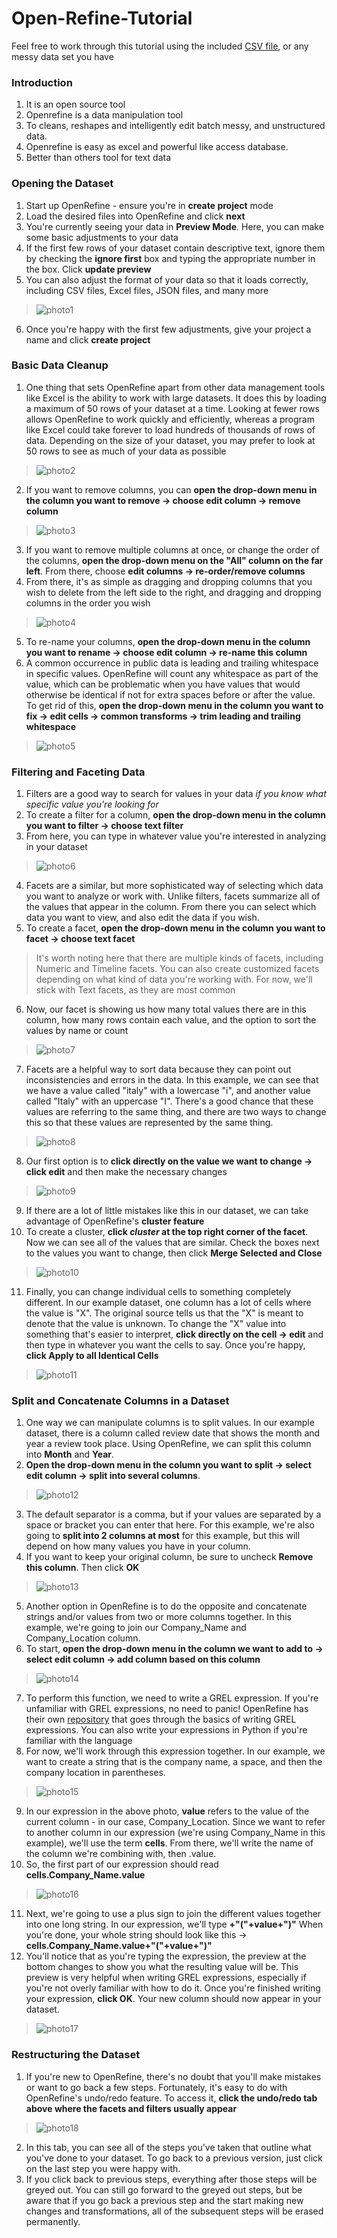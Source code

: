 

# Open-Refine-Tutorial
Feel free to work through this tutorial using the included [CSV file](chocolate.csv), or any messy data set you have


### Introduction

1. It is an open source tool
2. Openrefine is a data manipulation tool 
3. To cleans, reshapes and intelligently edit batch messy, and unstructured data. 
4. Openrefine is easy as excel and powerful like access database.
5. Better than others tool for text data  



### Opening the Dataset 
1. Start up OpenRefine - ensure you're in **create project** mode
2. Load the desired files into OpenRefine and click **next**
3. You're currently seeing your data in **Preview Mode**. Here, you can make some basic adjustments to your data
4. If the first few rows of your dataset contain descriptive text, ignore them by checking the **ignore first** box and typing the appropriate number in the box. Click **update preview**
5. You can also adjust the format of your data so that it loads correctly, including CSV files, Excel files, JSON files, and many more
> ![photo1](https://user-images.githubusercontent.com/46492847/53642869-bcfeea00-3c00-11e9-8675-fc549597720b.png)
6. Once you're happy with the first few adjustments, give your project a name and click **create project**

### Basic Data Cleanup
1. One thing that sets OpenRefine apart from other data management tools like Excel is the ability to work with large datasets. It does this by loading a maximum of 50 rows of your dataset at a time. Looking at fewer rows allows OpenRefine to work quickly and efficiently, whereas a program like Excel could take forever to load hundreds of thousands of rows of data. Depending on the size of your dataset, you may prefer to look at 50 rows to see as much of your data as possible
> ![photo2](https://user-images.githubusercontent.com/46492847/53642960-ecadf200-3c00-11e9-9809-782a730c0321.png)
2. If you want to remove columns, you can **open the drop-down menu in the column you want to remove -> choose edit column -> remove column**
> ![photo3](https://user-images.githubusercontent.com/46492847/53643004-02bbb280-3c01-11e9-8378-1f878a383dbc.png)
3. If you want to remove multiple columns at once, or change the order of the columns, **open the drop-down menu on the "All" column on the far left**. From there, choose **edit columns -> re-order/remove columns**
4. From there, it's as simple as dragging and dropping columns that you wish to delete from the left side to the right, and dragging and dropping columns in the order you wish
> ![photo4](https://user-images.githubusercontent.com/46492847/53643026-0a7b5700-3c01-11e9-9418-0f8425dd5d20.png)
5. To re-name your columns, **open the drop-down menu in the column you want to rename -> choose edit column -> re-name this column**
6. A common occurrence in public data is leading and trailing whitespace in specific values. OpenRefine will count any whitespace as part of the value, which can be problematic when you have values that would otherwise be identical if not for extra spaces before or after the value. To get rid of this, **open the drop-down menu in the column you want to fix -> edit cells -> common transforms -> trim leading and trailing whitespace**
> ![photo5](https://user-images.githubusercontent.com/46492847/53643068-20891780-3c01-11e9-97fe-b7b039bc929d.png)

### Filtering and Faceting Data
1. Filters are a good way to search for values in your data *if you know what specific value you're looking for*
2. To create a filter for a column, **open the drop-down menu in the column you want to filter -> choose text filter**
3. From here, you can type in whatever value you're interested in analyzing in your dataset
> ![photo6](https://user-images.githubusercontent.com/46492847/53643078-2979e900-3c01-11e9-9e57-dd0ba7d76bec.png)
4. Facets are a similar, but more sophisticated way of selecting which data you want to analyze or work with. Unlike filters, facets summarize all of the values that appear in the column. From there you can select which data you want to view, and also edit the data if you wish.
5. To create a facet, **open the drop-down menu in the column you want to facet -> choose text facet**
> It's worth noting here that there are multiple kinds of facets, including Numeric and Timeline facets.
> You can also create customized facets depending on what kind of data you're working with. For now, 
> we'll stick with Text facets, as they are most common
6. Now, our facet is showing us how many total values there are in this column, how many rows contain each value, and the option to sort the values by name or count
> ![photo7](https://user-images.githubusercontent.com/46492847/53643110-41516d00-3c01-11e9-91ac-7ca99b6bcf66.png)
7. Facets are a helpful way to sort data because they can point out inconsistencies and errors in the data. In this example, we can see that we have a value called "italy" with a lowercase "i", and another value called "Italy" with an uppercase "I". There's a good chance that these values are referring to the same thing, and there are two ways to change this so that these values are represented by the same thing.
> ![photo8](https://user-images.githubusercontent.com/46492847/53643138-4f9f8900-3c01-11e9-85be-03be2800ff89.png)
8. Our first option is to **click directly on the value we want to change -> click edit** and then make the necessary changes
> ![photo9](https://user-images.githubusercontent.com/46492847/53643158-59c18780-3c01-11e9-8789-c3c33c056d53.png)
9. If there are a lot of little mistakes like this in our dataset, we can take advantage of OpenRefine's **cluster feature**
10. To create a cluster, **click *cluster* at the top right corner of the facet**. Now we can see all of the values that are similar. Check the boxes next to the values you want to change, then click **Merge Selected and Close**
> ![photo10](https://user-images.githubusercontent.com/46492847/53643172-6514b300-3c01-11e9-9a58-20fed5b07bcd.png)
11. Finally, you can change individual cells to something completely different. In our example dataset, one column has a lot of cells where the value is "X". The original source tells us that the "X" is meant to denote that the value is unknown. To change the "X" value into something that's easier to interpret, **click directly on the cell -> edit** and then type in whatever you want the cells to say. Once you're happy, **click Apply to all Identical Cells**
> ![photo11](https://user-images.githubusercontent.com/46492847/53643192-7231a200-3c01-11e9-898a-6758373f4453.png)

### Split and Concatenate Columns in a Dataset
1. One way we can manipulate columns is to split values. In our example dataset, there is a column called review date that shows the month and year a review took place. Using OpenRefine, we can split this column into **Month** and **Year**. 
2. **Open the drop-down menu in the column you want to split -> select edit column -> split into several columns**.
> ![photo12](https://user-images.githubusercontent.com/46492847/53643209-7c53a080-3c01-11e9-9d96-804a8e579671.png)
3. The default separator is a comma, but if your values are separated by a space or bracket you can enter that here. For this example, we're also going to **split into 2 columns at most** for this example, but this will depend on how many values you have in your column.
4. If you want to keep your original column, be sure to uncheck **Remove this column**. Then click **OK**
> ![photo13](https://user-images.githubusercontent.com/46492847/53643222-870e3580-3c01-11e9-8a6c-37fcf13986d2.png)
5. Another option in OpenRefine is to do the opposite and concatenate strings and/or values from two or more columns together. In this example, we're going to join our Company_Name and Company_Location column.
6. To start, **open the drop-down menu in the column we want to add to -> select edit column -> add column based on this column**
> ![photo14](https://user-images.githubusercontent.com/46492847/53643238-92616100-3c01-11e9-99e5-ecc94580379d.png)
7. To perform this function, we need to write a GREL expression. If you're unfamiliar with GREL expressions, no need to panic! OpenRefine has their own [repository](https://github.com/OpenRefine/OpenRefine/wiki/GREL-Functions) that goes through the basics of writing GREL expressions. You can also write your expressions in Python if you're familiar with the language
8. For now, we'll work through this expression together. In our example, we want to create a string that is the company name, a space, and then the company location in parentheses.
> ![photo15](https://user-images.githubusercontent.com/46492847/53643261-9f7e5000-3c01-11e9-9c59-b5c09226f14b.png)
9. In our expression in the above photo, **value** refers to the value of the current column - in our case, Company_Location. Since we want to refer to another column in our expression (we're using Company_Name in this example), we'll use the term **cells**. From there, we'll write the name of the column we're combining with, then .value.
10. So, the first part of our expression should read **cells.Company_Name.value**
> ![photo16](https://user-images.githubusercontent.com/46492847/53643276-ac02a880-3c01-11e9-8209-2508ada80672.png)
11. Next, we're going to use a plus sign to join the different values together into one long string. In our expression, we'll type **+"("+value+")"** When you're done, your whole string should look like this -> **cells.Company_Name.value+"("+value+")"**
12. You'll notice that as you're typing the expression, the preview at the bottom changes to show you what the resulting value will be. This preview is very helpful when writing GREL expressions, especially if you're not overly familiar with how to do it. Once you're finished writing your expression, **click OK**. Your new column should now appear in your dataset.
> ![photo17](https://user-images.githubusercontent.com/46492847/53643318-c177d280-3c01-11e9-82c1-f6440a6cbdbd.png)

### Restructuring the Dataset
1. If you're new to OpenRefine, there's no doubt that you'll make mistakes or want to go back a few steps. Fortunately, it's easy to do with OpenRefine's undo/redo feature. To access it, **click the undo/redo tab above where the facets and filters usually appear**
> ![photo18](https://user-images.githubusercontent.com/46492847/53643340-cccafe00-3c01-11e9-9c82-abcd7d5aae9d.png)
2. In this tab, you can see all of the steps you've taken that outline what you've done to your dataset. To go back to a previous version, just click on the last step you were happy with.
3. If you click back to previous steps, everything after those steps will be greyed out. You can still go forward to the greyed out steps, but be aware that if you go back a previous step and the start making new changes and transformations, all of the subsequent steps will be erased permanently.


